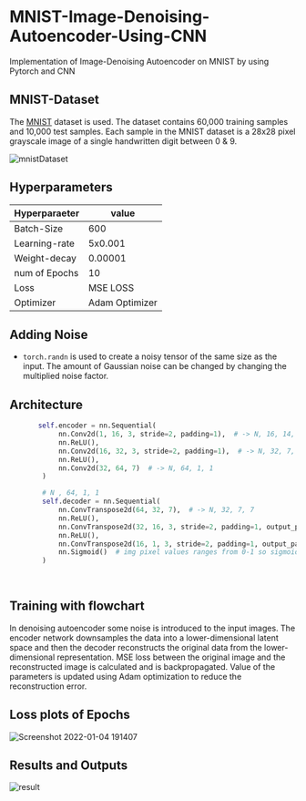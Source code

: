 # MNIST-Image-Denoising-Autoencoder-Using-CNN
Implementation of Image-Denoising Autoencoder on MNIST by using Pytorch and CNN




## MNIST-Dataset
The [MNIST](http://yann.lecun.com/exdb/mnist/) dataset is used. The dataset contains 60,000 training samples and 10,000 test samples. Each sample in the MNIST dataset is a 28x28 pixel grayscale image of a single handwritten digit between 0 & 9.

 

![mnistDataset](https://user-images.githubusercontent.com/83291620/148073577-ac3e4e3d-382a-4616-be4e-48e72a0aaf88.png)









## Hyperparameters

| Hyperparaeter |value          |
| ------------- | ------------- |
| Batch-Size    | 600           |
| Learning-rate | 5x0.001       |
| Weight-decay  | 0.00001       |
| num of Epochs | 10            |
|  Loss         |  MSE LOSS     |
|  Optimizer    | Adam Optimizer|

## Adding Noise
* ```torch.randn``` is used to create a noisy tensor of the same size as the input. The amount of Gaussian noise can be changed by changing the multiplied noise factor.
 


## Architecture 

```   python
       self.encoder = nn.Sequential(
            nn.Conv2d(1, 16, 3, stride=2, padding=1),  # -> N, 16, 14, 14
            nn.ReLU(),
            nn.Conv2d(16, 32, 3, stride=2, padding=1),  # -> N, 32, 7, 7
            nn.ReLU(),
            nn.Conv2d(32, 64, 7)  # -> N, 64, 1, 1
        )

        # N , 64, 1, 1
        self.decoder = nn.Sequential(
            nn.ConvTranspose2d(64, 32, 7),  # -> N, 32, 7, 7
            nn.ReLU(),
            nn.ConvTranspose2d(32, 16, 3, stride=2, padding=1, output_padding=1),  # N, 16, 14, 14 (N,16,13,13 without output_padding)
            nn.ReLU(),
            nn.ConvTranspose2d(16, 1, 3, stride=2, padding=1, output_padding=1),  # N, 1, 28, 28  (N,1,27,27)
            nn.Sigmoid()  # img pixel values ranges from 0-1 so sigmoid used for final activation
        )
      
        
 ```
## Training with flowchart


In denoising autoencoder some noise is introduced to the input images. The encoder network downsamples the data into a lower-dimensional latent space and then the decoder reconstructs the original data from the lower-dimensional representation. MSE loss between the original image and the reconstructed image is calculated and is backpropagated. Value of the parameters is updated using Adam optimization to reduce the reconstruction error.

## Loss plots of Epochs
![Screenshot 2022-01-04 191407](https://user-images.githubusercontent.com/87975841/148068236-750c4830-767d-467f-b770-75487c785dc0.png)


## Results and Outputs
![result](https://user-images.githubusercontent.com/83291620/148183354-c54bd206-0b3b-4428-a814-d97650dd831d.png)




